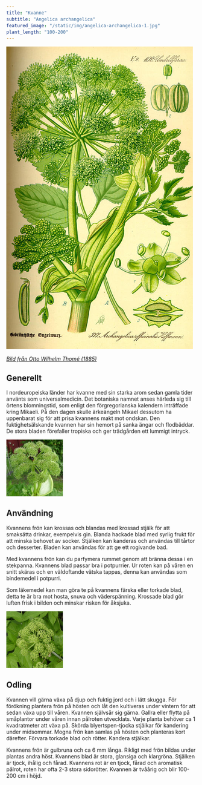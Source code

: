 ```yaml
---
title: "Kvanne"
subtitle: "Angelica archangelica"
featured_image: "/static/img/angelica-archangelica-1.jpg"
plant_length: "100-200"
---
```


![](/static/img/angelica-archangelica-3.jpg)

[_Bild från Otto Wilhelm Thomé (1885)_](https://sv.wikipedia.org/wiki/Otto_Wilhelm_Thom%C3%A9)

## Generellt

I nordeuropeiska länder har kvanne med sin starka arom sedan gamla tider använts som universalmedicin. Det botaniska namnet anses härleda sig till örtens blomningstid, som enligt den förgregorianska kalendern inträffade kring Mikaeli. På den dagen skulle ärkeängeln Mikael dessutom ha uppenbarat sig för att prisa kvannens makt mot ondskan. Den fuktighetsälskande kvannen har sin hemort på sanka ängar och flodbäddar. De stora bladen förefaller tropiska och ger trädgården ett lummigt intryck.

![](/static/img/angelica-archangelica-1.jpg)

## Användning

Kvannens frön kan krossas och blandas med krossad stjälk för att smaksätta drinkar, exempelvis gin. Blanda hackade blad med syrlig frukt för att minska behovet av socker. Stjälken kan kanderas och användas till tårtor och desserter. Bladen kan användas för att ge ett rogivande bad.

Med kvannens frön kan du parfymera rummet genom att bränna dessa i en stekpanna. Kvannens blad passar bra i potpurrier. Ur roten kan på våren en snitt skäras och en väldoftande vätska tappas, denna kan användas som bindemedel i potpurri.

Som läkemedel kan man göra te på kvannens färska eller torkade blad, detta te är bra mot hosta, snuva och väderspänning. Krossade blad gör luften frisk i bilden och minskar risken för åksjuka.

![](/static/img/angelica-archangelica-2.jpg)

## Odling

Kvannen vill gärna växa på djup och fuktig jord och i lätt skugga. För förökning plantera frön på hösten och låt den kultiveras under vintern för att sedan växa upp till våren. Kvannen självsår sig gärna. Gallra eller flytta på småplantor under våren innan pålroten utvecklats. Varje planta behöver ca 1 kvadratmeter att växa på. Skörda blyertspen-tjocka stjälkar för kandering under midsommar. Mogna frön kan samlas på hösten och planteras kort därefter. Förvara torkade blad och rötter. Kandera stjälkar.

Kvannens frön är gulbruna och ca 6 mm långa. Rikligt med frön bildas under plantas andra höst. Kvannens blad är stora, glansiga och klargröna. Stjälken är tjock, ihålig och fårad. Kvannens rot är en tjock, fårad och aromatisk pålrot, roten har ofta 2-3 stora sidorötter. Kvannen är tvåårig och blir 100-200 cm i höjd.
